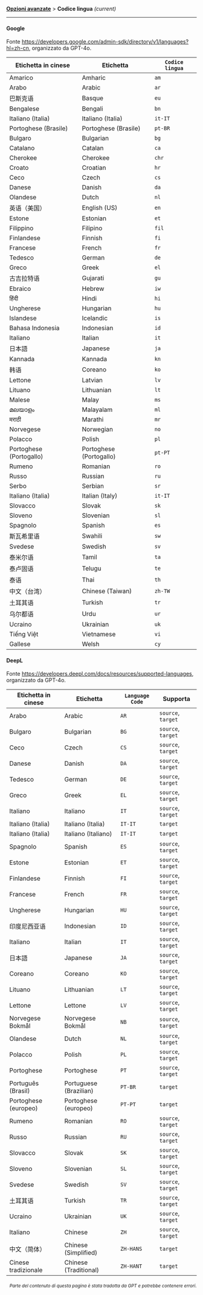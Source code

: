 [**Opzioni avanzate**](./introduction.md) > **Codice lingua** _(current)_

---

#### Google

Fonte <https://developers.google.com/admin-sdk/directory/v1/languages?hl=zh-cn>, organizzato da GPT-4o.

| Etichetta in cinese | Etichetta | `Codice lingua` |
| --- | --- | --- |
| Amarico | Amharic | `am` |
| Arabo | Arabic | `ar` |
| 巴斯克语 | Basque | `eu` |
| Bengalese | Bengali | `bn` |
| Italiano (Italia) | Italiano (Italia) | `it-IT` |
| Portoghese (Brasile) | Portoghese (Brasile) | `pt-BR` |
| Bulgaro | Bulgarian | `bg` |
| Catalano | Catalan | `ca` |
| Cherokee | Cherokee | `chr` |
| Croato | Croatian | `hr` |
| Ceco | Czech | `cs` |
| Danese | Danish | `da` |
| Olandese | Dutch | `nl` |
| 英语（美国） | English (US) | `en` |
| Estone | Estonian | `et` |
| Filippino | Filipino | `fil` |
| Finlandese | Finnish | `fi` |
| Francese | French | `fr` |
| Tedesco | German | `de` |
| Greco | Greek | `el` |
| 古吉拉特语 | Gujarati | `gu` |
| Ebraico | Hebrew | `iw` |
| हिंदी | Hindi | `hi` |
| Ungherese | Hungarian | `hu` |
| Islandese | Icelandic | `is` |
| Bahasa Indonesia | Indonesian | `id` |
| Italiano | Italian | `it` |
| 日本語 | Japanese | `ja` |
| Kannada | Kannada | `kn` |
| 韩语 | Coreano | `ko` |
| Lettone | Latvian | `lv` |
| Lituano | Lithuanian | `lt` |
| Malese | Malay | `ms` |
| മലയാളം | Malayalam | `ml` |
| मराठी | Marathi | `mr` |
| Norvegese | Norwegian | `no` |
| Polacco | Polish | `pl` |
| Portoghese (Portogallo) | Portoghese (Portogallo) | `pt-PT` |
| Rumeno | Romanian | `ro` |
| Russo | Russian | `ru` |
| Serbo | Serbian | `sr` |
| Italiano (Italia) | Italian (Italy) | `it-IT` |
| Slovacco | Slovak | `sk` |
| Sloveno | Slovenian | `sl` |
| Spagnolo | Spanish | `es` |
| 斯瓦希里语 | Swahili | `sw` |
| Svedese | Swedish | `sv` |
| 泰米尔语 | Tamil | `ta` |
| 泰卢固语 | Telugu | `te` |
| 泰语 | Thai | `th` |
| 中文（台湾） | Chinese (Taiwan) | `zh-TW` |
| 土耳其语 | Turkish | `tr` |
| 乌尔都语 | Urdu | `ur` |
| Ucraino | Ukrainian | `uk` |
| Tiếng Việt | Vietnamese | `vi` |
| Gallese | Welsh | `cy` |


#### DeepL
Fonte <https://developers.deepl.com/docs/resources/supported-languages>, organizzato da GPT-4o.

| Etichetta in cinese | Etichetta | `Language Code` | Supporta |
| --- | --- | --- | --- |
| Arabo | Arabic | `AR` | `source`, `target` |
| Bulgaro | Bulgarian | `BG` | `source`, `target` |
| Ceco | Czech | `CS` | `source`, `target` |
| Danese | Danish | `DA` | `source`, `target` |
| Tedesco | German | `DE` | `source`, `target` |
| Greco | Greek | `EL` | `source`, `target` |
| Italiano | Italiano | `IT` | `source`, `target` |
| Italiano (Italia) | Italiano (Italia) | `IT-IT` | `target` |
| Italiano (Italia) | Italiano (Italiano) | `IT-IT` | `target` |
| Spagnolo | Spanish | `ES` | `source`, `target` |
| Estone | Estonian | `ET` | `source`, `target` |
| Finlandese | Finnish | `FI` | `source`, `target` |
| Francese | French | `FR` | `source`, `target` |
| Ungherese | Hungarian | `HU` | `source`, `target` |
| 印度尼西亚语 | Indonesian | `ID` | `source`, `target` |
| Italiano | Italian | `IT` | `source`, `target` |
| 日本語 | Japanese | `JA` | `source`, `target` |
| Coreano | Coreano | `KO` | `source`, `target` |
| Lituano | Lithuanian | `LT` | `source`, `target` |
| Lettone | Lettone | `LV` | `source`, `target` |
| Norvegese Bokmål | Norvegese Bokmål | `NB` | `source`, `target` |
| Olandese | Dutch | `NL` | `source`, `target` |
| Polacco | Polish | `PL` | `source`, `target` |
| Portoghese | Portoghese | `PT` | `source`, `target` |
| Português (Brasil) | Portuguese (Brazilian) | `PT-BR` | `target` |
| Portoghese (europeo) | Portoghese (europeo) | `PT-PT` | `target` |
| Rumeno | Romanian | `RO` | `source`, `target` |
| Russo | Russian | `RU` | `source`, `target` |
| Slovacco | Slovak | `SK` | `source`, `target` |
| Sloveno | Slovenian | `SL` | `source`, `target` |
| Svedese | Swedish | `SV` | `source`, `target` |
| 土耳其语 | Turkish | `TR` | `source`, `target` |
| Ucraino | Ukrainian | `UK` | `source`, `target` |
| Italiano | Chinese | `ZH` | `source`, `target` |
| 中文（简体） | Chinese (Simplified) | `ZH-HANS` | `target` |
| Cinese tradizionale | Chinese (Traditional) | `ZH-HANT` | `target` |

<div align="right"> 
<h6><small>Parte del contenuto di questa pagina è stata tradotta da GPT e potrebbe contenere errori.</small></h6>